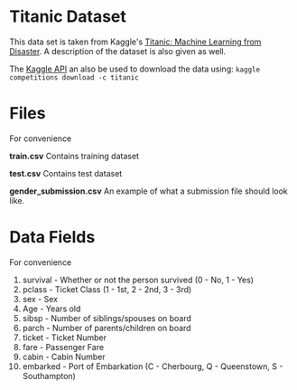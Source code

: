 # Titanic Dataset

This data set is taken from Kaggle's
[Titanic: Machine Learning from Disaster](https://www.kaggle.com/c/titanic/data).
A description of the dataset is also given as well.

The [Kaggle API](https://github.com/Kaggle/kaggle-api)
an also be used to download the data using:
`kaggle competitions download -c titanic`

# Files
For convenience

**train.csv**
Contains training dataset

**test.csv**
Contains test dataset

**gender_submission.csv**
An example of what a submission file should look like.


# Data Fields
For convenience

1. survival - Whether or not the person survived (0 - No, 1 - Yes)
1. pclass - Ticket Class (1 - 1st, 2 - 2nd, 3 - 3rd)
1. sex - Sex
1. Age - Years old
1. sibsp - Number of siblings/spouses on board
1. parch - Number of parents/children on board
1. ticket - Ticket Number
1. fare - Passenger Fare
1. cabin - Cabin Number
1. embarked - Port of Embarkation (C - Cherbourg, Q - Queenstown, S - Southampton)
